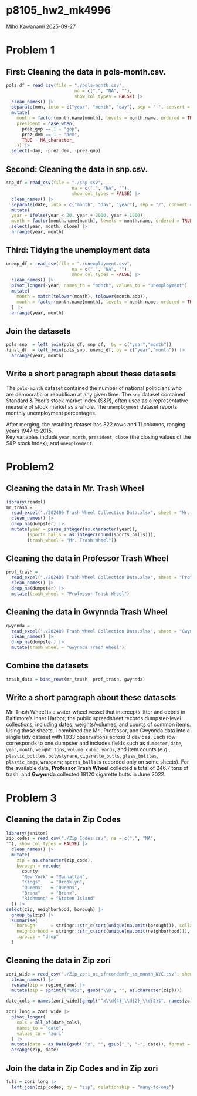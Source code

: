 p8105_hw2_mk4996
================
Miho Kawanami
2025-09-27

# Problem 1

## First: Cleaning the data in pols-month.csv.

``` r
pols_df = read_csv(file = "./pols-month.csv", 
                          na = c(".", "NA", ""), 
                          show_col_types = FALSE) |>
  clean_names() |>
  separate(mon, into = c("year", "month", "day"), sep = "-", convert = TRUE) |>
  mutate(
    month = factor(month.name[month], levels = month.name, ordered = TRUE),
    president = case_when(
      prez_gop == 1 ~ "gop",
      prez_dem == 1 ~ "dem",
      TRUE ~ NA_character_
    )) |>
  select(-day, -prez_dem, -prez_gop)
```

## Second: Cleaning the data in snp.csv.

``` r
snp_df = read_csv(file = "./snp.csv",
                         na = c(".", "NA", ""),
                         show_col_types = FALSE) |>
  clean_names() |>
  separate(date, into = c("month", "day", "year"), sep = "/", convert = TRUE) |>
  mutate(
  year = ifelse(year < 20, year + 2000, year + 1900),  
  month = factor(month.name[month], levels = month.name, ordered = TRUE)) |>
  select(year, month, close) |>
  arrange(year, month)
```

## Third: Tidying the unemployment data

``` r
unemp_df = read_csv(file = "./unemployment.csv",
                         na = c(".", "NA", ""),
                         show_col_types = FALSE) |>
  clean_names() |>
  pivot_longer(-year, names_to = "month", values_to = "unemployment") |>
  mutate(
    month = match(tolower(month), tolower(month.abb)),
    month = factor(month.name[month], levels = month.name, ordered = TRUE)
  ) |>
  arrange(year, month)
```

## Join the datasets

``` r
pols_snp  = left_join(pols_df, snp_df,  by = c("year","month"))
final_df  = left_join(pols_snp, unemp_df, by = c("year","month")) |>
  arrange(year, month)
```

## Write a short paragraph about these datasets

The `pols-month` dataset contained the number of national politicians
who are democratic or republican at any given time. The `snp` dataset
contained Standard & Poor’s stock market index (S&P), often used as a
representative measure of stock market as a whole. The `unemployment`
dataset reports monthly unemployment percentages.

After merging, the resulting dataset has 822 rows and 11 columns,
ranging years 1947 to 2015.  
Key variables include `year`, `month`, `president`, `close` (the closing
values of the S&P stock index), and `unemployment`.

# Problem2

## Cleaning the data in Mr. Trash Wheel

``` r
library(readxl)
mr_trash = 
  read_excel("./202409 Trash Wheel Collection Data.xlsx", sheet = "Mr. Trash Wheel", range = "A2:N655") |> 
  clean_names() |> 
  drop_na(dumpster) |> 
  mutate(year = parse_integer(as.character(year)),
        (sports_balls = as.integer(round(sports_balls))),
        (trash_wheel = "Mr. Trash Wheel")) 
```

## Cleaning the data in Professor Trash Wheel

``` r
prof_trash = 
  read_excel("./202409 Trash Wheel Collection Data.xlsx", sheet = "Professor Trash Wheel", range = "A2:M123") |> 
  clean_names() |> 
  drop_na(dumpster) |> 
  mutate(trash_wheel = "Professor Trash Wheel")
```

## Cleaning the data in Gwynnda Trash Wheel

``` r
gwynnda = 
  read_excel("./202409 Trash Wheel Collection Data.xlsx", sheet = "Gwynnda Trash Wheel", range = "A2:L266") |> 
  clean_names() |> 
  drop_na(dumpster) |> 
  mutate(trash_wheel = "Gwynnda Trash Wheel")
```

## Combine the datasets

``` r
trash_data = bind_rows(mr_trash, prof_trash, gwynnda)
```

## Write a short paragraph about these datasets

Mr. Trash Wheel is a water-wheel vessel that intercepts litter and
debris in Baltimore’s Inner Harbor; the public spreadsheet records
dumpster-level collections, including dates, weights/volumes, and counts
of common items. Using those sheets, I combined the Mr., Professor, and
Gwynnda data into a single tidy dataset with 1033 observations across 3
devices. Each row corresponds to one dumpster and includes fields such
as `dumpster`, `date`, `year`, `month`, `weight_tons`,
`volume_cubic_yards`, and item counts (e.g., `plastic_bottles`,
`polystyrene`, `cigarette_butts`, `glass_bottles`, `plastic_bags`,
`wrappers`; `sports_balls` is recorded only on some sheets). For the
available data, **Professor Trash Wheel** collected a total of 246.7
tons of trash, and **Gwynnda** collected 18120 cigarette butts in June
2022.

# Problem 3

## Cleaning the data in Zip Codes

``` r
library(janitor)
zip_codes = read_csv("./Zip Codes.csv", na = c(".", "NA",
""), show_col_types = FALSE) |>
  clean_names() |>
  mutate(
    zip = as.character(zip_code),  
    borough = recode(
      county,
      "New York" = "Manhattan",
      "Kings"    = "Brooklyn",
      "Queens"   = "Queens",
      "Bronx"    = "Bronx",
      "Richmond" = "Staten Island"
  )) |>
select(zip, neighborhood, borough) |>
  group_by(zip) |>
  summarise(
    borough      = stringr::str_c(sort(unique(na.omit(borough))), collapse = " / "),
    neighborhood = stringr::str_c(sort(unique(na.omit(neighborhood))), collapse = ", "),
    .groups = "drop"
  )
```

## Cleaning the data in Zip zori

``` r
zori_wide = read_csv("./Zip_zori_uc_sfrcondomfr_sm_month_NYC.csv", show_col_types = FALSE) |>
  clean_names() |>
  rename(zip = region_name) |>
  mutate(zip = sprintf("%05s", gsub("\\D", "", as.character(zip))))

date_cols = names(zori_wide)[grepl("^x\\d{4}_\\d{2}_\\d{2}$", names(zori_wide))]

zori_long = zori_wide |>
  pivot_longer(
    cols = all_of(date_cols),
    names_to = "date",
    values_to = "zori"
  ) |>
  mutate(date = as.Date(gsub("^x", "", gsub("_", "-", date)), format = "%Y-%m-%d")) |>
  arrange(zip, date)
```

## Join the data in Zip Codes and in Zip zori

``` r
full = zori_long |>
  left_join(zip_codes, by = "zip", relationship = "many-to-one")
```
